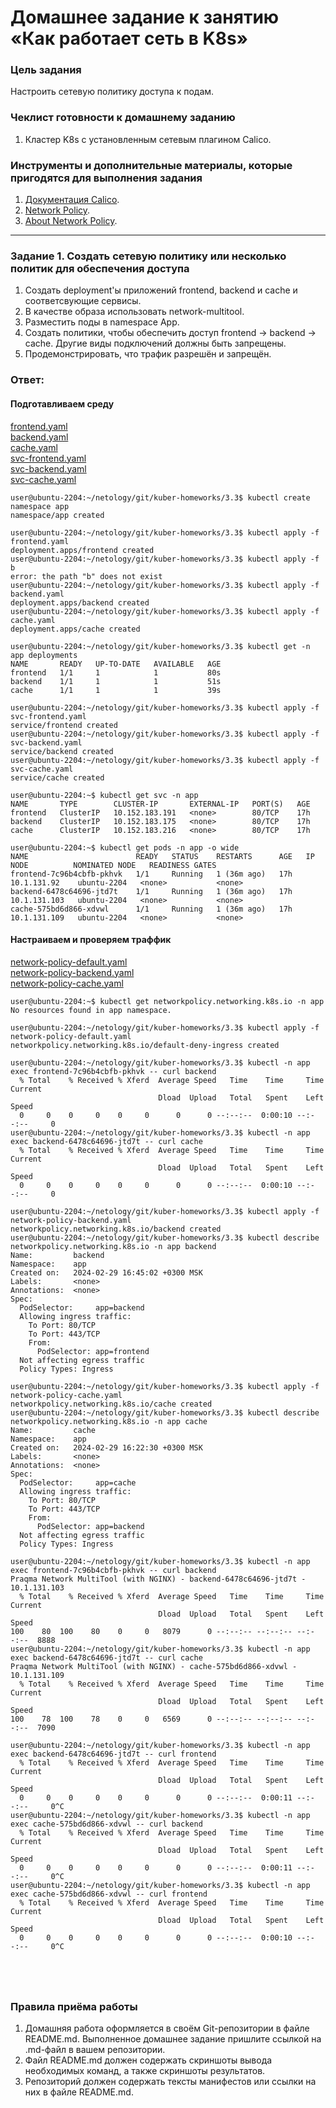 # Домашнее задание к занятию «Как работает сеть в K8s»

### Цель задания

Настроить сетевую политику доступа к подам.

### Чеклист готовности к домашнему заданию

1. Кластер K8s с установленным сетевым плагином Calico.

### Инструменты и дополнительные материалы, которые пригодятся для выполнения задания

1. [Документация Calico](https://www.tigera.io/project-calico/).
2. [Network Policy](https://kubernetes.io/docs/concepts/services-networking/network-policies/).
3. [About Network Policy](https://docs.projectcalico.org/about/about-network-policy).

-----

### Задание 1. Создать сетевую политику или несколько политик для обеспечения доступа

1. Создать deployment'ы приложений frontend, backend и cache и соответсвующие сервисы.
2. В качестве образа использовать network-multitool.
3. Разместить поды в namespace App.
4. Создать политики, чтобы обеспечить доступ frontend -> backend -> cache. Другие виды подключений должны быть запрещены.
5. Продемонстрировать, что трафик разрешён и запрещён.

### Ответ:
#### Подготавливаем среду  
[frontend.yaml](https://github.com/michail-77/kuber-homeworks/blob/main/3.3/frontend.yaml)  
[backend.yaml](https://github.com/michail-77/kuber-homeworks/blob/main/3.3/backend.yaml)  
[cache.yaml](https://github.com/michail-77/kuber-homeworks/blob/main/3.3/cache.yaml)  
[svc-frontend.yaml](https://github.com/michail-77/kuber-homeworks/blob/main/3.3/svc-frontend.yaml)  
[svc-backend.yaml](https://github.com/michail-77/kuber-homeworks/blob/main/3.3/svc-backend.yaml)  
[svc-cache.yaml](https://github.com/michail-77/kuber-homeworks/blob/main/3.3/svc-cache.yaml)  
```
user@ubuntu-2204:~/netology/git/kuber-homeworks/3.3$ kubectl create namespace app
namespace/app created

user@ubuntu-2204:~/netology/git/kuber-homeworks/3.3$ kubectl apply -f frontend.yaml
deployment.apps/frontend created
user@ubuntu-2204:~/netology/git/kuber-homeworks/3.3$ kubectl apply -f b
error: the path "b" does not exist
user@ubuntu-2204:~/netology/git/kuber-homeworks/3.3$ kubectl apply -f backend.yaml
deployment.apps/backend created
user@ubuntu-2204:~/netology/git/kuber-homeworks/3.3$ kubectl apply -f cache.yaml
deployment.apps/cache created

user@ubuntu-2204:~/netology/git/kuber-homeworks/3.3$ kubectl get -n app deployments
NAME       READY   UP-TO-DATE   AVAILABLE   AGE
frontend   1/1     1            1           80s
backend    1/1     1            1           51s
cache      1/1     1            1           39s

user@ubuntu-2204:~/netology/git/kuber-homeworks/3.3$ kubectl apply -f svc-frontend.yaml
service/frontend created
user@ubuntu-2204:~/netology/git/kuber-homeworks/3.3$ kubectl apply -f svc-backend.yaml
service/backend created
user@ubuntu-2204:~/netology/git/kuber-homeworks/3.3$ kubectl apply -f svc-cache.yaml
service/cache created

user@ubuntu-2204:~$ kubectl get svc -n app
NAME       TYPE        CLUSTER-IP       EXTERNAL-IP   PORT(S)   AGE
frontend   ClusterIP   10.152.183.191   <none>        80/TCP    17h
backend    ClusterIP   10.152.183.175   <none>        80/TCP    17h
cache      ClusterIP   10.152.183.216   <none>        80/TCP    17h

user@ubuntu-2204:~$ kubectl get pods -n app -o wide
NAME                        READY   STATUS    RESTARTS      AGE   IP             NODE          NOMINATED NODE   READINESS GATES
frontend-7c96b4cbfb-pkhvk   1/1     Running   1 (36m ago)   17h   10.1.131.92    ubuntu-2204   <none>           <none>
backend-6478c64696-jtd7t    1/1     Running   1 (36m ago)   17h   10.1.131.103   ubuntu-2204   <none>           <none>
cache-575bd6d866-xdvwl      1/1     Running   1 (36m ago)   17h   10.1.131.109   ubuntu-2204   <none>           <none>

```
#### Настраиваем и проверяем траффик
[network-policy-default.yaml](https://github.com/michail-77/kuber-homeworks/blob/main/3.3/network-policy-default.yaml)  
[network-policy-backend.yaml](https://github.com/michail-77/kuber-homeworks/blob/main/3.3/network-policy-backend.yaml)  
[network-policy-cache.yaml](https://github.com/michail-77/kuber-homeworks/blob/main/3.3/network-policy-cache.yaml)  


```
user@ubuntu-2204:~$ kubectl get networkpolicy.networking.k8s.io -n app
No resources found in app namespace. 

user@ubuntu-2204:~/netology/git/kuber-homeworks/3.3$ kubectl apply -f network-policy-default.yaml
networkpolicy.networking.k8s.io/default-deny-ingress created

user@ubuntu-2204:~/netology/git/kuber-homeworks/3.3$ kubectl -n app exec frontend-7c96b4cbfb-pkhvk -- curl backend
  % Total    % Received % Xferd  Average Speed   Time    Time     Time  Current
                                 Dload  Upload   Total   Spent    Left  Speed
  0     0    0     0    0     0      0      0 --:--:--  0:00:10 --:--:--     0
user@ubuntu-2204:~/netology/git/kuber-homeworks/3.3$ kubectl -n app exec backend-6478c64696-jtd7t -- curl cache
  % Total    % Received % Xferd  Average Speed   Time    Time     Time  Current
                                 Dload  Upload   Total   Spent    Left  Speed
  0     0    0     0    0     0      0      0 --:--:--  0:00:10 --:--:--     0

user@ubuntu-2204:~/netology/git/kuber-homeworks/3.3$ kubectl apply -f network-policy-backend.yaml
networkpolicy.networking.k8s.io/backend created
user@ubuntu-2204:~/netology/git/kuber-homeworks/3.3$ kubectl describe networkpolicy.networking.k8s.io -n app backend
Name:         backend
Namespace:    app
Created on:   2024-02-29 16:45:02 +0300 MSK
Labels:       <none>
Annotations:  <none>
Spec:
  PodSelector:     app=backend
  Allowing ingress traffic:
    To Port: 80/TCP
    To Port: 443/TCP
    From:
      PodSelector: app=frontend
  Not affecting egress traffic
  Policy Types: Ingress

user@ubuntu-2204:~/netology/git/kuber-homeworks/3.3$ kubectl apply -f network-policy-cache.yaml
networkpolicy.networking.k8s.io/cache created
user@ubuntu-2204:~/netology/git/kuber-homeworks/3.3$ kubectl describe networkpolicy.networking.k8s.io -n app cache
Name:         cache
Namespace:    app
Created on:   2024-02-29 16:22:30 +0300 MSK
Labels:       <none>
Annotations:  <none>
Spec:
  PodSelector:     app=cache
  Allowing ingress traffic:
    To Port: 80/TCP
    To Port: 443/TCP
    From:
      PodSelector: app=backend
  Not affecting egress traffic
  Policy Types: Ingress

user@ubuntu-2204:~/netology/git/kuber-homeworks/3.3$ kubectl -n app exec frontend-7c96b4cbfb-pkhvk -- curl backend
Praqma Network MultiTool (with NGINX) - backend-6478c64696-jtd7t - 10.1.131.103
  % Total    % Received % Xferd  Average Speed   Time    Time     Time  Current
                                 Dload  Upload   Total   Spent    Left  Speed
100    80  100    80    0     0   8079      0 --:--:-- --:--:-- --:--:--  8888
user@ubuntu-2204:~/netology/git/kuber-homeworks/3.3$ kubectl -n app exec backend-6478c64696-jtd7t -- curl cache
Praqma Network MultiTool (with NGINX) - cache-575bd6d866-xdvwl - 10.1.131.109
  % Total    % Received % Xferd  Average Speed   Time    Time     Time  Current
                                 Dload  Upload   Total   Spent    Left  Speed
100    78  100    78    0     0   6569      0 --:--:-- --:--:-- --:--:--  7090

user@ubuntu-2204:~/netology/git/kuber-homeworks/3.3$ kubectl -n app exec backend-6478c64696-jtd7t -- curl frontend
  % Total    % Received % Xferd  Average Speed   Time    Time     Time  Current
                                 Dload  Upload   Total   Spent    Left  Speed
  0     0    0     0    0     0      0      0 --:--:--  0:00:11 --:--:--     0^C
user@ubuntu-2204:~/netology/git/kuber-homeworks/3.3$ kubectl -n app exec cache-575bd6d866-xdvwl -- curl backend
  % Total    % Received % Xferd  Average Speed   Time    Time     Time  Current
                                 Dload  Upload   Total   Spent    Left  Speed
  0     0    0     0    0     0      0      0 --:--:--  0:00:11 --:--:--     0^C
user@ubuntu-2204:~/netology/git/kuber-homeworks/3.3$ kubectl -n app exec cache-575bd6d866-xdvwl -- curl frontend
  % Total    % Received % Xferd  Average Speed   Time    Time     Time  Current
                                 Dload  Upload   Total   Spent    Left  Speed
  0     0    0     0    0     0      0      0 --:--:--  0:00:10 --:--:--     0^C





```

### Правила приёма работы

1. Домашняя работа оформляется в своём Git-репозитории в файле README.md. Выполненное домашнее задание пришлите ссылкой на .md-файл в вашем репозитории.
2. Файл README.md должен содержать скриншоты вывода необходимых команд, а также скриншоты результатов.
3. Репозиторий должен содержать тексты манифестов или ссылки на них в файле README.md.
